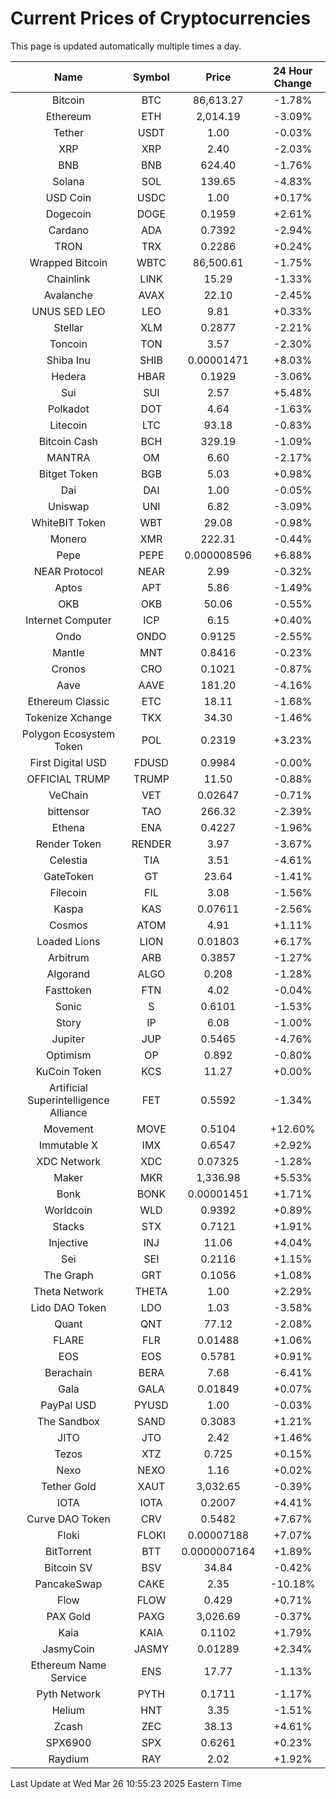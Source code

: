 # Current Prices of Cryptocurrencies
This page is updated automatically multiple times a day.

| Name | Symbol | Price | 24 Hour Change |
| :---: |:---:| :---: | :---: |
| Bitcoin | BTC | 86,613.27 | -1.78% |
| Ethereum | ETH | 2,014.19 | -3.09% |
| Tether | USDT | 1.00 | -0.03% |
| XRP | XRP | 2.40 | -2.03% |
| BNB | BNB | 624.40 | -1.76% |
| Solana | SOL | 139.65 | -4.83% |
| USD Coin | USDC | 1.00 | +0.17% |
| Dogecoin | DOGE | 0.1959 | +2.61% |
| Cardano | ADA | 0.7392 | -2.94% |
| TRON | TRX | 0.2286 | +0.24% |
| Wrapped Bitcoin | WBTC | 86,500.61 | -1.75% |
| Chainlink | LINK | 15.29 | -1.33% |
| Avalanche | AVAX | 22.10 | -2.45% |
| UNUS SED LEO | LEO | 9.81 | +0.33% |
| Stellar | XLM | 0.2877 | -2.21% |
| Toncoin | TON | 3.57 | -2.30% |
| Shiba Inu | SHIB | 0.00001471 | +8.03% |
| Hedera | HBAR | 0.1929 | -3.06% |
| Sui | SUI | 2.57 | +5.48% |
| Polkadot | DOT | 4.64 | -1.63% |
| Litecoin | LTC | 93.18 | -0.83% |
| Bitcoin Cash | BCH | 329.19 | -1.09% |
| MANTRA | OM | 6.60 | -2.17% |
| Bitget Token | BGB | 5.03 | +0.98% |
| Dai | DAI | 1.00 | -0.05% |
| Uniswap | UNI | 6.82 | -3.09% |
| WhiteBIT Token | WBT | 29.08 | -0.98% |
| Monero | XMR | 222.31 | -0.44% |
| Pepe | PEPE | 0.000008596 | +6.88% |
| NEAR Protocol | NEAR | 2.99 | -0.32% |
| Aptos | APT | 5.86 | -1.49% |
| OKB | OKB | 50.06 | -0.55% |
| Internet Computer | ICP | 6.15 | +0.40% |
| Ondo | ONDO | 0.9125 | -2.55% |
| Mantle | MNT | 0.8416 | -0.23% |
| Cronos | CRO | 0.1021 | -0.87% |
| Aave | AAVE | 181.20 | -4.16% |
| Ethereum Classic | ETC | 18.11 | -1.68% |
| Tokenize Xchange | TKX | 34.30 | -1.46% |
| Polygon Ecosystem Token | POL | 0.2319 | +3.23% |
| First Digital USD | FDUSD | 0.9984 | -0.00% |
| OFFICIAL TRUMP | TRUMP | 11.50 | -0.88% |
| VeChain | VET | 0.02647 | -0.71% |
| bittensor | TAO | 266.32 | -2.39% |
| Ethena | ENA | 0.4227 | -1.96% |
| Render Token | RENDER | 3.97 | -3.67% |
| Celestia | TIA | 3.51 | -4.61% |
| GateToken | GT | 23.64 | -1.41% |
| Filecoin | FIL | 3.08 | -1.56% |
| Kaspa | KAS | 0.07611 | -2.56% |
| Cosmos | ATOM | 4.91 | +1.11% |
| Loaded Lions | LION | 0.01803 | +6.17% |
| Arbitrum | ARB | 0.3857 | -1.27% |
| Algorand | ALGO | 0.208 | -1.28% |
| Fasttoken | FTN | 4.02 | -0.04% |
| Sonic | S | 0.6101 | -1.53% |
| Story | IP | 6.08 | -1.00% |
| Jupiter | JUP | 0.5465 | -4.76% |
| Optimism | OP | 0.892 | -0.80% |
| KuCoin Token | KCS | 11.27 | +0.00% |
| Artificial Superintelligence Alliance | FET | 0.5592 | -1.34% |
| Movement | MOVE | 0.5104 | +12.60% |
| Immutable X | IMX | 0.6547 | +2.92% |
| XDC Network | XDC | 0.07325 | -1.28% |
| Maker | MKR | 1,336.98 | +5.53% |
| Bonk | BONK | 0.00001451 | +1.71% |
| Worldcoin | WLD | 0.9392 | +0.89% |
| Stacks | STX | 0.7121 | +1.91% |
| Injective | INJ | 11.06 | +4.04% |
| Sei | SEI | 0.2116 | +1.15% |
| The Graph | GRT | 0.1056 | +1.08% |
| Theta Network | THETA | 1.00 | +2.29% |
| Lido DAO Token | LDO | 1.03 | -3.58% |
| Quant | QNT | 77.12 | -2.08% |
| FLARE | FLR | 0.01488 | +1.06% |
| EOS | EOS | 0.5781 | +0.91% |
| Berachain | BERA | 7.68 | -6.41% |
| Gala | GALA | 0.01849 | +0.07% |
| PayPal USD | PYUSD | 1.00 | -0.03% |
| The Sandbox | SAND | 0.3083 | +1.21% |
| JITO | JTO | 2.42 | +1.46% |
| Tezos | XTZ | 0.725 | +0.15% |
| Nexo | NEXO | 1.16 | +0.02% |
| Tether Gold | XAUT | 3,032.65 | -0.39% |
| IOTA | IOTA | 0.2007 | +4.41% |
| Curve DAO Token | CRV | 0.5482 | +7.67% |
| Floki | FLOKI | 0.00007188 | +7.07% |
| BitTorrent | BTT | 0.0000007164 | +1.89% |
| Bitcoin SV | BSV | 34.84 | -0.42% |
| PancakeSwap | CAKE | 2.35 | -10.18% |
| Flow | FLOW | 0.429 | +0.71% |
| PAX Gold | PAXG | 3,026.69 | -0.37% |
| Kaia | KAIA | 0.1102 | +1.79% |
| JasmyCoin | JASMY | 0.01289 | +2.34% |
| Ethereum Name Service | ENS | 17.77 | -1.13% |
| Pyth Network | PYTH | 0.1711 | -1.17% |
| Helium | HNT | 3.35 | -1.51% |
| Zcash | ZEC | 38.13 | +4.61% |
| SPX6900 | SPX | 0.6261 | +0.23% |
| Raydium | RAY | 2.02 | +1.92% |

Last Update at Wed Mar 26 10:55:23 2025 Eastern Time